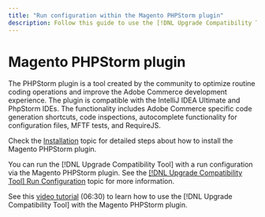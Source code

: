 ```yaml
---
title: "Run configuration within the Magento PHPStorm plugin"
description: Follow this guide to use the [!DNL Upgrade Compatibility Tool] within the Magento PHPStorm plugin.
---
```


# Magento PHPStorm plugin

The PHPStorm plugin is a tool created by the community to optimize routine coding operations and improve the Adobe Commerce development experience. The plugin is compatible with the IntelliJ IDEA Ultimate and PhpStorm IDEs. The functionality includes Adobe Commerce specific code generation shortcuts, code inspections, autocomplete functionality for configuration files, MFTF tests, and RequireJS.

Check the [Installation](https://devdocs.magento.com/guides/v2.4/ext-best-practices/phpstorm/installation.html) topic for detailed steps about how to install the Magento PHPStorm plugin.

You can run the [!DNL Upgrade Compatibility Tool] with a run configuration via the Magento PHPStorm plugin. See the [[!DNL Upgrade Compatibility Tool] Run Configuration](https://devdocs.magento.com/guides/v2.3/ext-best-practices/phpstorm/uct-run-configuration.html) topic for more information.

See this [video tutorial](https://experienceleague.adobe.com/docs/commerce-learn/tutorials/upgrade/uct-phpstorm.html?lang=en) (06:30) to learn how to use the [!DNL Upgrade Compatibility Tool] with the Magento PHPStorm plugin.
